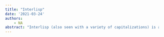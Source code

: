 ```yaml
---
title: "Interlisp"
date: '2021-03-24'
authors: 
    - NA
abstract: "Interlisp (also seen with a variety of capitalizations) is a programming environment built around a version of the programming language Lisp. Interlisp development began in 1966 at Bolt, Beranek and Newman (renamed BBN Technologies) in Cambridge, Massachusetts with Lisp implemented for the Digital Equipment Corporation (DEC) PDP-1 computer by Danny Bobrow and D. L. Murphy. In 1970, Alice K. Hartley implemented BBN LISP, which ran on PDP-10 machines running the operating system TENEX (renamed TOPS-20). In 1973, when Danny Bobrow, Warren Teitelman and Ronald Kaplan moved from BBN to the Xerox Palo Alto Research Center (PARC), it was renamed Interlisp. Interlisp became a popular Lisp development tool for artificial intelligence (AI) researchers at Stanford University and elsewhere in the community of the Defense Advanced Research Projects Agency (DARPA). Interlisp was notable for integrating interactive development tools into an integrated development environment (IDE), such as a debugger, an automatic correction tool for simple errors (via do what I mean (DWIM) software design, and analysis tools."
---
```


